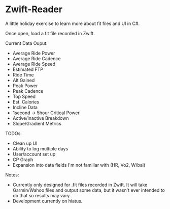 # Zwift-Reader

A little holiday exercise to learn more about fit files and UI in C#.

Once open, load a fit file recorded in Zwift.

Current Data Ouput:
  - Average Ride Power
  - Average Ride Cadence
  - Average Ride Speed
  - Estimated FTP
  - Ride Time
  - Alt Gained
  - Peak Power
  - Peak Cadence
  - Top Speed
  - Est. Calories
  - Incline Data
  - 1second -> 5hour Critical Power
  - Active/Inactive Breakdown
  - Slope/Gradient Metrics

TODOs:
  - Clean up UI
  - Ability to log multiple days
  - User/account set up
  - CP Graph
  - Expansion into data fields I'm not familiar with (HR, Vo2, W/bal)

Notes: 
  - Currently only designed for .fit files recorded in Zwift. It will take Garmin/Wahoo files and output some data, but it wasn't ever    intended to do that so results may vary.
  - Development currently on hiatus.
